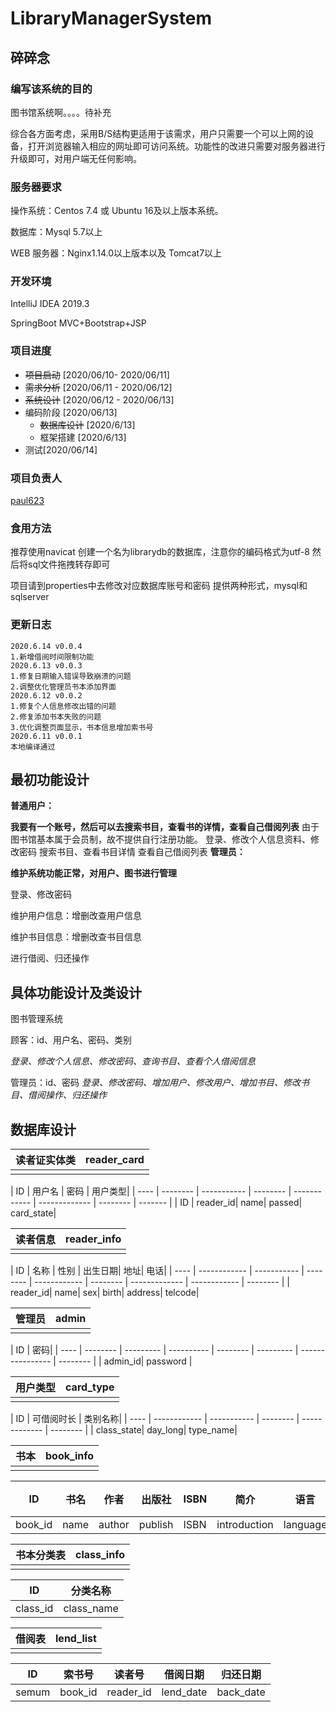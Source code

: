 
# LibraryManagerSystem

## 碎碎念

### 编写该系统的目的

图书馆系统啊。。。。待补充

综合各方面考虑，采用B/S结构更适用于该需求，用户只需要一个可以上网的设备，打开浏览器输入相应的网址即可访问系统。功能性的改进只需要对服务器进行升级即可，对用户端无任何影响。

### 服务器要求

操作系统：Centos 7.4 或 Ubuntu 16及以上版本系统。

数据库：Mysql 5.7以上

WEB 服务器：Nginx1.14.0以上版本以及 Tomcat7以上 

### 开发环境

IntelliJ IDEA 2019.3 

SpringBoot MVC+Bootstrap+JSP

### 项目进度

- ~~项目启动~~ [2020/06/10- 2020/06/11]
- ~~需求分析~~ [2020/06/11 - 2020/06/12]
- ~~系统设计~~ [2020/06/12 - 2020/06/13]
- 编码阶段 [2020/06/13]
  - ~~数据库设计~~ [2020/6/13]
  - 框架搭建 [2020/6/13]
- 测试[2020/06/14]

### 项目负责人

[paul623](https://github.com/paul623)

### 食用方法
推荐使用navicat
创建一个名为librarydb的数据库，注意你的编码格式为utf-8
然后将sql文件拖拽转存即可

项目请到properties中去修改对应数据库账号和密码
提供两种形式，mysql和sqlserver

### 更新日志
```$xslt
2020.6.14 v0.0.4
1.新增借阅时间限制功能
2020.6.13 v0.0.3
1.修复日期输入错误导致崩溃的问题
2.调整优化管理员书本添加界面
2020.6.12 v0.0.2
1.修复个人信息修改出错的问题
2.修复添加书本失败的问题
3.优化调整页面显示，书本信息增加索书号
2020.6.11 v0.0.1
本地编译通过
```

## 最初功能设计

**普通用户：**

**我要有一个账号，然后可以去搜索书目，查看书的详情，查看自己借阅列表**
由于图书馆基本属于会员制，故不提供自行注册功能。
登录、修改个人信息资料、修改密码
搜索书目、查看书目详情
查看自己借阅列表 
 **管理员：**

**维护系统功能正常，对用户、图书进行管理**

登录、修改密码

维护用户信息：增删改查用户信息

维护书目信息：增删改查书目信息

进行借阅、归还操作

## 具体功能设计及类设计

图书管理系统

顾客：id、用户名、密码、类别

*登录、修改个人信息、修改密码、查询书目、查看个人借阅信息*

管理员：id、密码
*登录、修改密码、增加用户、修改用户、增加书目、修改书目、借阅操作、归还操作*


## 数据库设计

| 读者证实体类 | reader_card|
| ---------- | ----------- |
|            |             |

| ID   | 用户名   |  密码     | 用户类型|
| ---- | -------- | ----------- | -------- | ------------ | ------------- | -------- | ------- |
| ID   | reader_id| name| passed| card_state| 

| 读者信息 | reader_info|
| -------------- | ---------- |
|                |            |

| ID   | 名称 | 性别 | 出生日期| 地址| 电话|
| ---- | ------------ | ----------- | -------- | ------------ | -------- | ------------- | ------------ | -------- |
| reader_id| name| sex| birth| address| telcode|

| 管理员 | admin|
| ---------- | ----- |
|            |       |

| ID   | 密码|
| ---- | -------- | --------- | ---------- | -------- | --------- | ---------------- | -------- |
| admin_id| password |

| 用户类型 | card_type|
| ------------ | ---------- |
|              |            |

| ID   | 可借阅时长 | 类别名称| 
| ---- | ------------ | ----------- | -------- | ------------- | -------- |
| class_state| day_long| type_name|

| 书本 | book_info|
| ------------ | --------- |
|              |           |

| ID | 书名| 作者| 出版社  | ISBN  | 简介  | 语言   | 价格  | 出版日期 |分类号|书架号|在馆状态|
| ---------- | -------- | ---------- | --------- | --------- | -------- | ------------ | ------------- | -------- |-------- |-------- |-------- |
| book_id| name| author| publish| ISBN| introduction| language| price| pubdate|class_id|pressmark|state|

| 书本分类表 | class_info|
| ---------------- | -------- |
|                  |          |

| ID   | 分类名称     |
| ---- | --------- |
| class_id| class_name| 

| 借阅表 | lend_list|
| -------------------- | ---------- |
|                      |            |

| ID   | 索书号   |读者号  | 借阅日期  | 归还日期 |
| ---- | ----------- | ---------------- | ----------------------- | -------- |
| semum  | book_id | reader_id| lend_date| back_date  |
    
